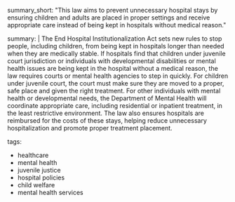 summary_short: "This law aims to prevent unnecessary hospital stays by ensuring children and adults are placed in proper settings and receive appropriate care instead of being kept in hospitals without medical reason."

summary: |
  The End Hospital Institutionalization Act sets new rules to stop people, including children, from being kept in hospitals longer than needed when they are medically stable. If hospitals find that children under juvenile court jurisdiction or individuals with developmental disabilities or mental health issues are being kept in the hospital without a medical reason, the law requires courts or mental health agencies to step in quickly. For children under juvenile court, the court must make sure they are moved to a proper, safe place and given the right treatment. For other individuals with mental health or developmental needs, the Department of Mental Health will coordinate appropriate care, including residential or inpatient treatment, in the least restrictive environment. The law also ensures hospitals are reimbursed for the costs of these stays, helping reduce unnecessary hospitalization and promote proper treatment placement.

tags:
  - healthcare
  - mental health
  - juvenile justice
  - hospital policies
  - child welfare
  - mental health services
